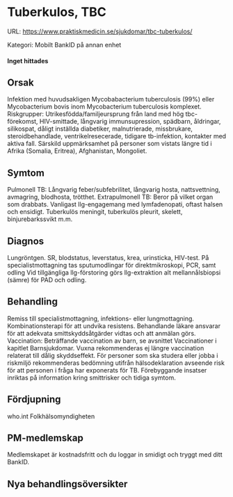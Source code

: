 # Tuberkulos, TBC

URL: https://www.praktiskmedicin.se/sjukdomar/tbc-tuberkulos/



Kategori: Mobilt BankID på annan enhet

#### Inget hittades

## Orsak

Infektion med huvudsakligen Mycobabacterium tuberculosis (99%) eller Mycobacterium bovis inom Mycobacterium tuberculosis komplexet.
Riskgrupper: Utrikesfödda/familjeursprung från land med hög tbc-förekomst, HIV-smittade, långvarig immunsupression, spädbarn, åldringar, silikospat, dåligt inställda diabetiker, malnutrierade, missbrukare, steroidbehandlade, ventrikelresecerade, tidigare tb-infektion, kontakter med aktiva fall. Särskild uppmärksamhet på personer som vistats längre tid i Afrika (Somalia, Eritrea), Afghanistan, Mongoliet.

## Symtom

Pulmonell TB: Långvarig feber/subfebrilitet, långvarig hosta, nattsvettning, avmagring, blodhosta, trötthet. Extrapulmonell TB: Beror på vilket organ som drabbats. Vanligast llg-engagemang med lymfadenopati, oftast halsen och ensidigt. Tuberkulös meningit, tuberkulös pleurit, skelett, binjurebarkssvikt m.m.

## Diagnos

Lungröntgen. SR, blodstatus, leverstatus, krea, urinsticka, HIV-test. På specialistmottagning tas sputumodlingar för direktmikroskopi, PCR, samt odling Vid tillgängliga llg-förstoring görs llg-extraktion alt mellannålsbiopsi (sämre) för PAD och odling.

## Behandling

Remiss till specialistmottagning, infektions- eller lungmottagning. Kombinationsterapi för att undvika resistens. Behandlande läkare ansvarar för att adekvata smittskyddsåtgärder vidtas och att anmälan görs. Vaccination: Beträffande vaccination av barn, se avsnittet Vaccinationer i kapitlet Barnsjukdomar. Vuxna rekommenderas ej längre vaccination relaterat till dålig skyddseffekt. För personer som ska studera eller jobba i riskmiljö rekommenderas bedömning utifrån hälsodeklaration avseende risk för att personen i fråga har exponerats för TB. Förebyggande insatser inriktas på information kring smittrisker och tidiga symtom.

## Fördjupning

who.int
Folkhälsomyndigheten

## PM-medlemskap

Medlemskapet är kostnadsfritt och du loggar in smidigt och tryggt med ditt BankID.

## Nya behandlingsöversikter

